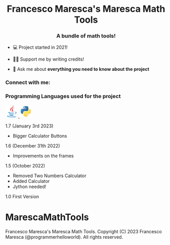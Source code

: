 

<h1 align="center">Francesco Maresca's Maresca Math Tools</h1>
<h3 align="center">A bundle of math tools!</h3>

- 💻 Project started in 2021!

- 👨‍💻 Support me by writing credits!

- 💬 Ask me about **everything you need to know about the project**

<h3 align="left">Connect with me:</h3>
<p align="left">
</p>

<h3 align="left">Programming Languages used for the project</h3>
<p align="left"> <a href="https://www.java.com" target="_blank" rel="noreferrer"> <img src="https://raw.githubusercontent.com/devicons/devicon/master/icons/java/java-original.svg" alt="java" width="40" height="40"/> </a> <a href="https://www.python.org" target="_blank" rel="noreferrer"> <img src="https://raw.githubusercontent.com/devicons/devicon/master/icons/python/python-original.svg" alt="python" width="40" height="40"/> </a> </p>

1.7 (January 3rd 2023)

- Bigger Calculator Buttons

1.6 (December 31th 2022)

- Improvements on the frames


1.5 (October 2022)

- Removed Two Numbers Calculator
- Added Calculator
- Jython needed!


1.0 
First Version


# MarescaMathTools
Francesco Maresca's Maresca Math Tools.  Copyright (C) 2023 Francesco Maresca (@programmerhelloworld). All rights reserved.

